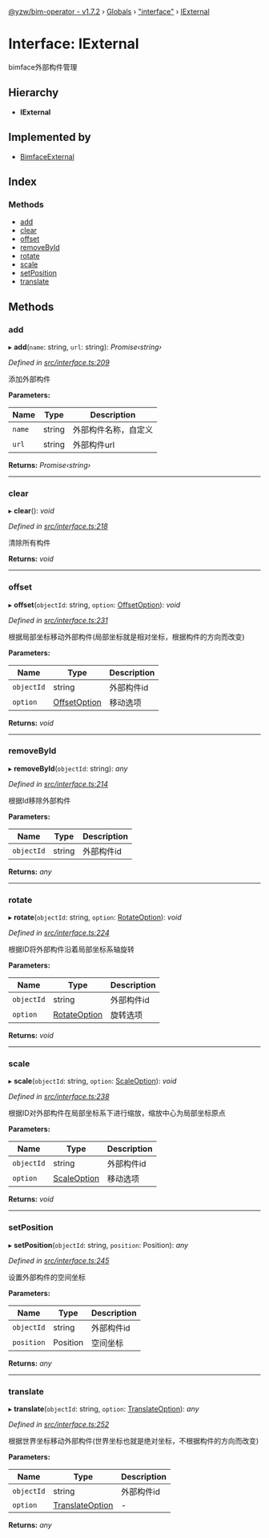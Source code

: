 [@yzw/bim-operator - v1.7.2](../README.md) › [Globals](../globals.md) › ["interface"](../modules/_interface_.md) › [IExternal](_interface_.iexternal.md)

# Interface: IExternal

bimface外部构件管理

## Hierarchy

* **IExternal**

## Implemented by

* [BimfaceExternal](../classes/_providers_bimface_bimface_external_.bimfaceexternal.md)

## Index

### Methods

* [add](_interface_.iexternal.md#add)
* [clear](_interface_.iexternal.md#clear)
* [offset](_interface_.iexternal.md#offset)
* [removeById](_interface_.iexternal.md#removebyid)
* [rotate](_interface_.iexternal.md#rotate)
* [scale](_interface_.iexternal.md#scale)
* [setPosition](_interface_.iexternal.md#setposition)
* [translate](_interface_.iexternal.md#translate)

## Methods

###  add

▸ **add**(`name`: string, `url`: string): *Promise‹string›*

*Defined in [src/interface.ts:209](https://github.com/youkaisteve/bim-operator/blob/e2ba6fb/src/interface.ts#L209)*

添加外部构件

**Parameters:**

Name | Type | Description |
------ | ------ | ------ |
`name` | string | 外部构件名称，自定义 |
`url` | string | 外部构件url  |

**Returns:** *Promise‹string›*

___

###  clear

▸ **clear**(): *void*

*Defined in [src/interface.ts:218](https://github.com/youkaisteve/bim-operator/blob/e2ba6fb/src/interface.ts#L218)*

清除所有构件

**Returns:** *void*

___

###  offset

▸ **offset**(`objectId`: string, `option`: [OffsetOption](_model_options_.offsetoption.md)): *void*

*Defined in [src/interface.ts:231](https://github.com/youkaisteve/bim-operator/blob/e2ba6fb/src/interface.ts#L231)*

根据局部坐标移动外部构件(局部坐标就是相对坐标，根据构件的方向而改变)

**Parameters:**

Name | Type | Description |
------ | ------ | ------ |
`objectId` | string | 外部构件id |
`option` | [OffsetOption](_model_options_.offsetoption.md) | 移动选项  |

**Returns:** *void*

___

###  removeById

▸ **removeById**(`objectId`: string): *any*

*Defined in [src/interface.ts:214](https://github.com/youkaisteve/bim-operator/blob/e2ba6fb/src/interface.ts#L214)*

根据Id移除外部构件

**Parameters:**

Name | Type | Description |
------ | ------ | ------ |
`objectId` | string | 外部构件id  |

**Returns:** *any*

___

###  rotate

▸ **rotate**(`objectId`: string, `option`: [RotateOption](_model_options_.rotateoption.md)): *void*

*Defined in [src/interface.ts:224](https://github.com/youkaisteve/bim-operator/blob/e2ba6fb/src/interface.ts#L224)*

根据ID将外部构件沿着局部坐标系轴旋转

**Parameters:**

Name | Type | Description |
------ | ------ | ------ |
`objectId` | string | 外部构件id |
`option` | [RotateOption](_model_options_.rotateoption.md) | 旋转选项  |

**Returns:** *void*

___

###  scale

▸ **scale**(`objectId`: string, `option`: [ScaleOption](_model_options_.scaleoption.md)): *void*

*Defined in [src/interface.ts:238](https://github.com/youkaisteve/bim-operator/blob/e2ba6fb/src/interface.ts#L238)*

根据ID对外部构件在局部坐标系下进行缩放，缩放中心为局部坐标原点

**Parameters:**

Name | Type | Description |
------ | ------ | ------ |
`objectId` | string | 外部构件id |
`option` | [ScaleOption](_model_options_.scaleoption.md) | 移动选项  |

**Returns:** *void*

___

###  setPosition

▸ **setPosition**(`objectId`: string, `position`: Position): *any*

*Defined in [src/interface.ts:245](https://github.com/youkaisteve/bim-operator/blob/e2ba6fb/src/interface.ts#L245)*

设置外部构件的空间坐标

**Parameters:**

Name | Type | Description |
------ | ------ | ------ |
`objectId` | string | 外部构件id |
`position` | Position | 空间坐标  |

**Returns:** *any*

___

###  translate

▸ **translate**(`objectId`: string, `option`: [TranslateOption](_model_options_.translateoption.md)): *any*

*Defined in [src/interface.ts:252](https://github.com/youkaisteve/bim-operator/blob/e2ba6fb/src/interface.ts#L252)*

根据世界坐标移动外部构件(世界坐标也就是绝对坐标，不根据构件的方向而改变)

**Parameters:**

Name | Type | Description |
------ | ------ | ------ |
`objectId` | string | 外部构件id |
`option` | [TranslateOption](_model_options_.translateoption.md) | - |

**Returns:** *any*
